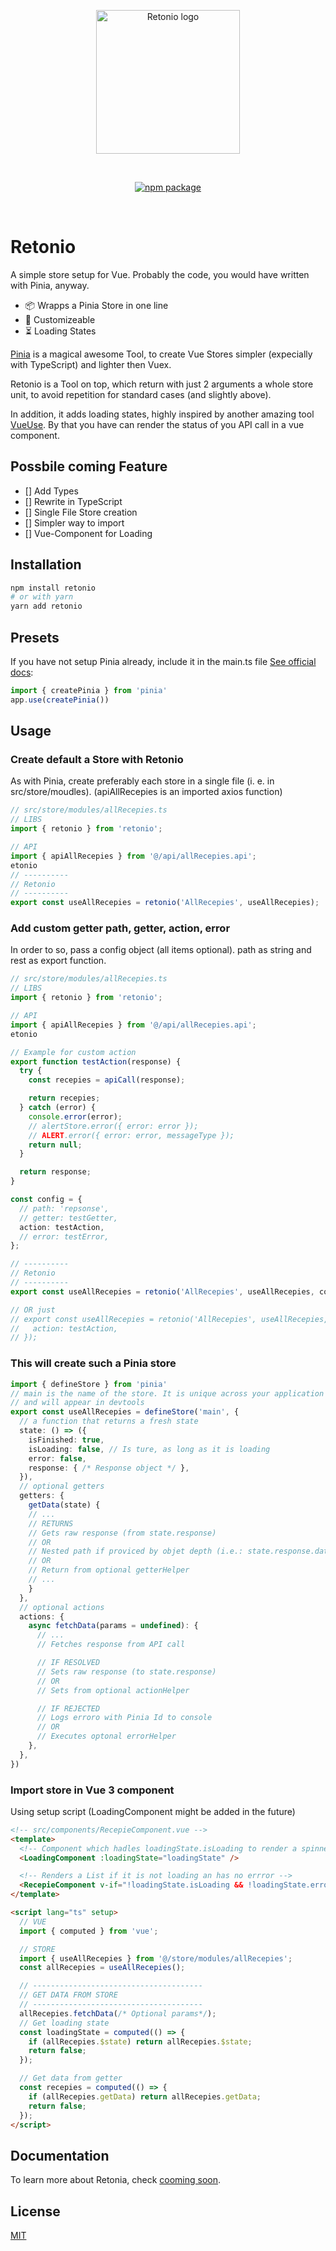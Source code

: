 <p align="center">
  <a href="https://npmjs.com/package/retonio" target="_blank" rel="noopener noreferrer">
    <img width="230" src="https://ik.imagekit.io/vrfrbvdn0j/sddev/Retonio.svg?updatedAt=1638883929199" alt="Retonio logo">
  </a>
</p>
<br/>
<p align="center">
  <a href="https://npmjs.com/package/retoniojs"><img src="https://badgen.net/npm/v/retoniojs" alt="npm package"></a>
</p>
<br/>

# Retonio
A simple store setup for Vue.
Probably the code, you would have written with Pinia, anyway.

- 📦 Wrapps a Pinia Store in one line
- 🔧 Customizeable
- ⏳ Loading States

[Pinia](https://pinia.esm.dev/) is a magical awesome Tool, to create Vue Stores simpler (expecially with TypeScript) and lighter then Vuex.

Retonio is a Tool on top, which return with just 2 arguments a whole store unit, to avoid repetition for standard cases (and slightly above).

In addition, it adds loading states, highly inspired by another amazing tool [VueUse](https://vueuse.org/).
By that you have can render the status of you API call in a vue component.

## Possbile coming Feature

- [] Add Types
- [] Rewrite in TypeScript
- [] Single File Store creation
- [] Simpler way to import
- [] Vue-Component for Loading

## Installation

```bash
npm install retonio
# or with yarn
yarn add retonio
```
## Presets
If you have not setup Pinia already, include it in the main.ts file [See official docs](https://pinia.esm.dev/getting-started.html#installation):

```js
import { createPinia } from 'pinia'
app.use(createPinia())
```

## Usage

### Create default a Store with Retonio

As with Pinia, create preferably each store in a single file (i. e. in src/store/moudles).
(apiAllRecepies is an imported axios function)

```js
// src/store/modules/allRecepies.ts
// LIBS
import { retonio } from 'retonio';

// API
import { apiAllRecepies } from '@/api/allRecepies.api';
etonio
// ----------
// Retonio
// ----------
export const useAllRecepies = retonio('AllRecepies', useAllRecepies);
```

### Add custom getter path, getter, action, error
In order to so, pass a config object (all items optional).
path as string and rest as export function.

```ts
// src/store/modules/allRecepies.ts
// LIBS
import { retonio } from 'retonio';

// API
import { apiAllRecepies } from '@/api/allRecepies.api';
etonio

// Example for custom action
export function testAction(response) {
  try {
    const recepies = apiCall(response);

    return recepies;
  } catch (error) {
    console.error(error);
    // alertStore.error({ error: error });
    // ALERT.error({ error: error, messageType });
    return null;
  }

  return response;
}

const config = {
  // path: 'repsonse',
  // getter: testGetter,
  action: testAction,
  // error: testError,
};

// ----------
// Retonio
// ----------
export const useAllRecepies = retonio('AllRecepies', useAllRecepies, config);

// OR just
// export const useAllRecepies = retonio('AllRecepies', useAllRecepies, <IConfig>{
//   action: testAction,
// });

```

### This will create such a Pinia store

```ts
import { defineStore } from 'pinia'
// main is the name of the store. It is unique across your application
// and will appear in devtools
export const useAllRecepies = defineStore('main', {
  // a function that returns a fresh state
  state: () => ({
    isFinished: true,
    isLoading: false, // Is ture, as long as it is loading
    error: false,
    response: { /* Response object */ },
  }),
  // optional getters
  getters: {
    getData(state) {
    // ...
    // RETURNS
    // Gets raw response (from state.response)
    // OR
    // Nested path if proviced by objet depth (i.e.: state.response.data.recepies)
    // OR
    // Return from optional getterHelper
    // ...
    }
  },
  // optional actions
  actions: {
    async fetchData(params = undefined): {
      // ...
      // Fetches response from API call

      // IF RESOLVED
      // Sets raw response (to state.response)
      // OR
      // Sets from optional actionHelper

      // IF REJECTED
      // Logs erroro with Pinia Id to console
      // OR
      // Executes optonal errorHelper
    },
  },
})
```

### Import store in Vue 3 component
Using setup script
(LoadingComponent might be added in the future)

```html
<!-- src/components/RecepieComponent.vue -->
<template>
  <!-- Component which hadles loadingState.isLoading to render a spinner -->
  <LoadingComponent :loadingState="loadingState" />

  <!-- Renders a List if it is not loading an has no errror -->
  <RecepieComponent v-if="!loadingState.isLoading && !loadingState.error && recepies" :itemsList="recepies" />
</template>

<script lang="ts" setup>
  // VUE
  import { computed } from 'vue';

  // STORE
  import { useAllRecepies } from '@/store/modules/allRecepies';
  const allRecepies = useAllRecepies();

  // --------------------------------------
  // GET DATA FROM STORE
  // --------------------------------------
  allRecepies.fetchData(/* Optional params*/);
  // Get loading state
  const loadingState = computed(() => {
    if (allRecepies.$state) return allRecepies.$state;
    return false;
  });

  // Get data from getter
  const recepies = computed(() => {
    if (allRecepies.getData) return allRecepies.getData;
    return false;
  });
</script>

```

## Documentation

To learn more about Retonia, check [cooming soon]().

## License

[MIT](http://opensource.org/licenses/MIT)